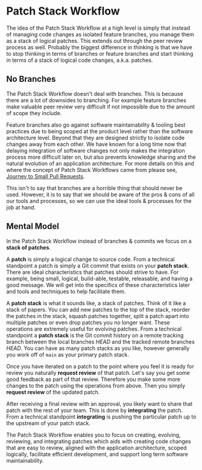 # Patch Stack Workflow

The idea of the Patch Stack Workflow at a high level is simply that instead of
managing code changes as isolated feature branches, you manage them as a stack
of logical patches. This extends out through the peer review process as well.
Probably the biggest difference in thinking is that we have to stop thinking in
terms of branches or feature branches and start thinking in terms of a stack of
logical code changes, a.k.a. patches.

## No Branches

The Patch Stack Workflow doesn't deal with branches. This is because there are
a lot of downsides to branching. For example feature branches make valuable
peer review very difficult if not impossible due to the amount of scope they
include.

Feature branches also go against software maintainability & tooling best
practices due to being scoped at the product level rather than the software
architecture level. Beyond that they are designed strictly to isolate code
changes away from each other. We have known for a long time now that delaying
integration of software changes not only makes the integration process more
difficult later on, but also prevents knowledge sharing and the natural
evolution of an application architecture. For more details on this and where
the concept of Patch Stack Workflows came from please see, [Journey to Small
Pull Requests][].

This isn't to say that branches are a horrible thing that should never be used.
However, it is to say that we should be aware of the pros & cons of all our
tools and processes, so we can use the ideal tools & processes for the job at
hand.

## Mental Model

In the Patch Stack Workflow instead of branches & commits we focus on a **stack
of patches**.

A **patch** is simply a logical change to source code. From a technical
standpoint a patch is simply a Git commit that exists on your **patch stack**.
There are ideal characteristics that patches should strive to have. For
example, being small, logical, build-able, testable, releasable, and having a
good message. We will get into the specifics of these characteristics later and
tools and techniques to help facilitate them.

A **patch stack** is what it sounds like, a stack of patches. Think of it like
a stack of papers. You can add new patches to the top of the stack, reorder the
patches in the stack, squash patches together, split a patch apart into
multiple patches or even drop patches you no longer want. These operations are
extremely useful for evolving patches. From a technical standpoint a **patch
stack** is the Git commit history on a remote tracking branch between the local
branches *HEAD* and the tracked remote branches *HEAD*. You can have as many
patch stacks as you like, however generally you work off of `main` as your
primary patch stack.

Once you have iterated on a patch to the point where you feel it is ready for
review you naturally **request review** of that patch. Let's say you get some
good feedback as part of that review. Therefore you make some more changes to
the patch using the operations from above. Then you simply **request review**
of the updated patch.

After receiving a final review with an approval, you likely want to share that
patch with the rest of your team. This is done by **integrating** the patch.
From a technical standpoint **integrating** is pushing the particular patch up
to the upstream of your patch stack.

The Patch Stack Workflow enables you to focus on creating, evolving, reviewing,
and integrating patches which aids with creating code changes that are easy to
review, aligned with the application architecture, scoped logically, facilitate
efficient development, and support long term software maintainability.

[Journey to Small Pull Requests]: https://engineering.uptechstudio.com/blog/journey-to-small-pull-requests/ 
